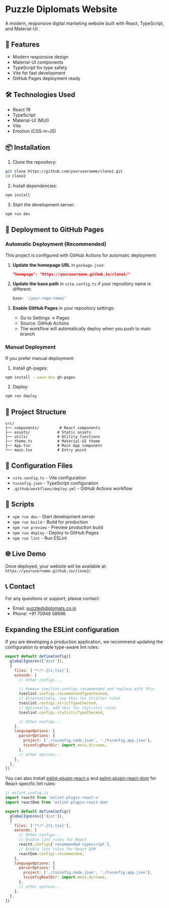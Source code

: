 # Puzzle Diplomats Website

A modern, responsive digital marketing website built with React, TypeScript, and Material-UI.

## 🚀 Features

- Modern responsive design
- Material-UI components
- TypeScript for type safety
- Vite for fast development
- GitHub Pages deployment ready

## 🛠️ Technologies Used

- React 19
- TypeScript
- Material-UI (MUI)
- Vite
- Emotion (CSS-in-JS)

## 📦 Installation

1. Clone the repository:
```bash
git clone https://github.com/yourusername/clone2.git
cd clone2
```

2. Install dependencies:
```bash
npm install
```

3. Start the development server:
```bash
npm run dev
```

## 🚀 Deployment to GitHub Pages

### Automatic Deployment (Recommended)

This project is configured with GitHub Actions for automatic deployment:

1. **Update the homepage URL** in `package.json`:
   ```json
   "homepage": "https://yourusername.github.io/clone2/"
   ```

2. **Update the base path** in `vite.config.ts` if your repository name is different:
   ```typescript
   base: '/your-repo-name/'
   ```

3. **Enable GitHub Pages** in your repository settings:
   - Go to Settings → Pages
   - Source: GitHub Actions
   - The workflow will automatically deploy when you push to main branch

### Manual Deployment

If you prefer manual deployment:

1. Install gh-pages:
```bash
npm install --save-dev gh-pages
```

2. Deploy:
```bash
npm run deploy
```

## 📁 Project Structure

```
src/
├── components/         # React components
├── assets/            # Static assets
├── utils/             # Utility functions
├── theme.ts           # Material-UI theme
├── App.tsx            # Main App component
└── main.tsx           # Entry point
```

## 🔧 Configuration Files

- `vite.config.ts` - Vite configuration
- `tsconfig.json` - TypeScript configuration
- `.github/workflows/deploy.yml` - GitHub Actions workflow

## 📝 Scripts

- `npm run dev` - Start development server
- `npm run build` - Build for production
- `npm run preview` - Preview production build
- `npm run deploy` - Deploy to GitHub Pages
- `npm run lint` - Run ESLint

## 🌐 Live Demo

Once deployed, your website will be available at:
`https://yourusername.github.io/clone2/`

## 📞 Contact

For any questions or support, please contact:
- Email: puzzle@diplomats.co.in
- Phone: +91 70948 58696

## Expanding the ESLint configuration

If you are developing a production application, we recommend updating the configuration to enable type-aware lint rules:

```js
export default defineConfig([
  globalIgnores(['dist']),
  {
    files: ['**/*.{ts,tsx}'],
    extends: [
      // Other configs...

      // Remove tseslint.configs.recommended and replace with this
      tseslint.configs.recommendedTypeChecked,
      // Alternatively, use this for stricter rules
      tseslint.configs.strictTypeChecked,
      // Optionally, add this for stylistic rules
      tseslint.configs.stylisticTypeChecked,

      // Other configs...
    ],
    languageOptions: {
      parserOptions: {
        project: ['./tsconfig.node.json', './tsconfig.app.json'],
        tsconfigRootDir: import.meta.dirname,
      },
      // other options...
    },
  },
])
```

You can also install [eslint-plugin-react-x](https://github.com/Rel1cx/eslint-react/tree/main/packages/plugins/eslint-plugin-react-x) and [eslint-plugin-react-dom](https://github.com/Rel1cx/eslint-react/tree/main/packages/plugins/eslint-plugin-react-dom) for React-specific lint rules:

```js
// eslint.config.js
import reactX from 'eslint-plugin-react-x'
import reactDom from 'eslint-plugin-react-dom'

export default defineConfig([
  globalIgnores(['dist']),
  {
    files: ['**/*.{ts,tsx}'],
    extends: [
      // Other configs...
      // Enable lint rules for React
      reactX.configs['recommended-typescript'],
      // Enable lint rules for React DOM
      reactDom.configs.recommended,
    ],
    languageOptions: {
      parserOptions: {
        project: ['./tsconfig.node.json', './tsconfig.app.json'],
        tsconfigRootDir: import.meta.dirname,
      },
      // other options...
    },
  },
])
```
